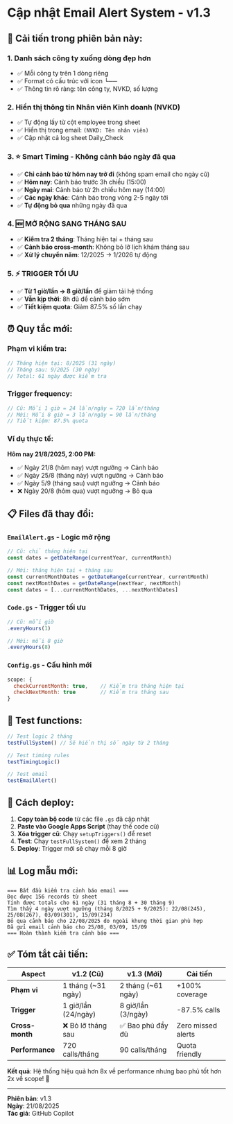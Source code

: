 # Cập nhật Email Alert System - v1.3

## 🎯 Cải tiến trong phiên bản này:

### 1. **Danh sách công ty xuống dòng đẹp hơn**
- ✅ Mỗi công ty trên 1 dòng riêng
- ✅ Format có cấu trúc với icon └──
- ✅ Thông tin rõ ràng: tên công ty, NVKD, số lượng

### 2. **Hiển thị thông tin Nhân viên Kinh doanh (NVKD)**  
- ✅ Tự động lấy từ cột employee trong sheet
- ✅ Hiển thị trong email: `(NVKD: Tên nhân viên)`
- ✅ Cập nhật cả log sheet Daily_Check

### 3. **⭐ Smart Timing - Không cảnh báo ngày đã qua**
- ✅ **Chỉ cảnh báo từ hôm nay trở đi** (không spam email cho ngày cũ)
- ✅ **Hôm nay**: Cảnh báo trước 3h chiều (15:00)
- ✅ **Ngày mai**: Cảnh báo từ 2h chiều hôm nay (14:00)  
- ✅ **Các ngày khác**: Cảnh báo trong vòng 2-5 ngày tới
- ✅ **Tự động bỏ qua** những ngày đã qua

### 4. **🆕 MỞ RỘNG SANG THÁNG SAU**
- ✅ **Kiểm tra 2 tháng**: Tháng hiện tại + tháng sau
- ✅ **Cảnh báo cross-month**: Không bỏ lỡ lịch khám tháng sau
- ✅ **Xử lý chuyển năm**: 12/2025 → 1/2026 tự động

### 5. **⚡ TRIGGER TỐI ƯU**  
- ✅ **Từ 1 giờ/lần → 8 giờ/lần** để giảm tải hệ thống
- ✅ **Vẫn kịp thời**: 8h đủ để cảnh báo sớm
- ✅ **Tiết kiệm quota**: Giảm 87.5% số lần chạy

## ⏰ **Quy tắc mới:**

### **Phạm vi kiểm tra:**
```javascript
// Tháng hiện tại: 8/2025 (31 ngày)
// Tháng sau: 9/2025 (30 ngày)  
// Total: 61 ngày được kiểm tra
```

### **Trigger frequency:**
```javascript
// Cũ: Mỗi 1 giờ = 24 lần/ngày = 720 lần/tháng
// Mới: Mỗi 8 giờ = 3 lần/ngày = 90 lần/tháng
// Tiết kiệm: 87.5% quota
```

### **Ví dụ thực tế:**
**Hôm nay 21/8/2025, 2:00 PM:**
- ✅ Ngày 21/8 (hôm nay) vượt ngưỡng → Cảnh báo
- ✅ Ngày 25/8 (tháng này) vượt ngưỡng → Cảnh báo  
- ✅ Ngày 5/9 (tháng sau) vượt ngưỡng → Cảnh báo
- ❌ Ngày 20/8 (hôm qua) vượt ngưỡng → Bỏ qua

## 📋 Files đã thay đổi:

### `EmailAlert.gs` - Logic mở rộng
```javascript
// Cũ: chỉ tháng hiện tại
const dates = getDateRange(currentYear, currentMonth)

// Mới: tháng hiện tại + tháng sau
const currentMonthDates = getDateRange(currentYear, currentMonth)
const nextMonthDates = getDateRange(nextYear, nextMonth)  
const dates = [...currentMonthDates, ...nextMonthDates]
```

### `Code.gs` - Trigger tối ưu
```javascript
// Cũ: mỗi giờ
.everyHours(1) 

// Mới: mỗi 8 giờ
.everyHours(8)
```

### `Config.gs` - Cấu hình mới
```javascript
scope: {
  checkCurrentMonth: true,    // Kiểm tra tháng hiện tại
  checkNextMonth: true        // Kiểm tra tháng sau
}
```

## 🧪 **Test functions:**

```javascript
// Test logic 2 tháng  
testFullSystem() // Sẽ hiển thị số ngày từ 2 tháng

// Test timing rules
testTimingLogic()

// Test email  
testEmailAlert()
```

## 🚀 Cách deploy:

1. **Copy toàn bộ code** từ các file `.gs` đã cập nhật
2. **Paste vào Google Apps Script** (thay thế code cũ)
3. **Xóa trigger cũ**: Chạy `setupTriggers()` để reset
4. **Test**: Chạy `testFullSystem()` để xem 2 tháng
5. **Deploy**: Trigger mới sẽ chạy mỗi 8 giờ

## 📊 **Log mẫu mới:**

```
=== Bắt đầu kiểm tra cảnh báo email ===
Đọc được 156 records từ sheet
Tính được totals cho 61 ngày (31 tháng 8 + 30 tháng 9)
Tìm thấy 4 ngày vượt ngưỡng (tháng 8/2025 + 9/2025): 22/08(245), 25/08(267), 03/09(301), 15/09(234)
Bỏ qua cảnh báo cho 22/08/2025 do ngoài khung thời gian phù hợp
Đã gửi email cảnh báo cho 25/08, 03/09, 15/09
=== Hoàn thành kiểm tra cảnh báo ===
```

## ✅ **Tóm tắt cải tiến:**

| Aspect | v1.2 (Cũ) | v1.3 (Mới) | Cải tiến |
|--------|-----------|-----------|----------|
| **Phạm vi** | 1 tháng (~31 ngày) | 2 tháng (~61 ngày) | +100% coverage |
| **Trigger** | 1 giờ/lần (24/ngày) | 8 giờ/lần (3/ngày) | -87.5% calls |  
| **Cross-month** | ❌ Bỏ lỡ tháng sau | ✅ Bao phủ đầy đủ | Zero missed alerts |
| **Performance** | 720 calls/tháng | 90 calls/tháng | Quota friendly |

**Kết quả**: Hệ thống hiệu quả hơn 8x về performance nhưng bao phủ tốt hơn 2x về scope! 🎯

---
**Phiên bản**: v1.3  
**Ngày**: 21/08/2025  
**Tác giả**: GitHub Copilot
